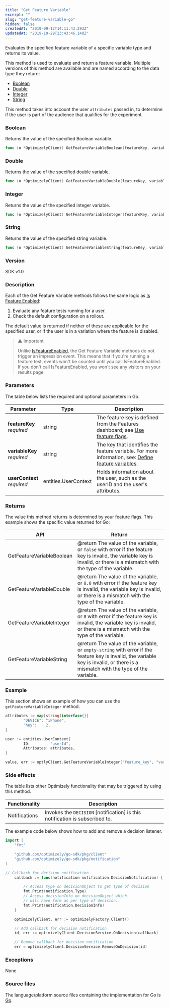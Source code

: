 ```yaml
---
title: "Get Feature Variable"
excerpt: ""
slug: "get-feature-variable-go"
hidden: false
createdAt: "2019-09-12T14:11:43.293Z"
updatedAt: "2019-10-29T23:43:46.140Z"
---
```

Evaluates the specified feature variable of a specific variable type and returns its value.  

This method is used to evaluate and return a feature variable. Multiple versions of this method are available and are named according to the data type they return:
  * [Boolean](#section-boolean)
  * [Double](#section-double)
  * [Integer](#section-integer)
  * [String](#section-string)

This method takes into account the user `attributes` passed in, to determine if the user is part of the audience that qualifies for the experiment.

### Boolean

Returns the value of the specified Boolean variable.
```go
func (o *OptimizelyClient) GetFeatureVariableBoolean(featureKey, variableKey string, userContext entities.UserContext) (value bool, err error)

```

### Double

Returns the value of the specified double variable.
```go
func (o *OptimizelyClient) GetFeatureVariableDouble(featureKey, variableKey string, userContext entities.UserContext) (value float64, err error)

```

### Integer

Returns the value of the specified integer variable.
```go
func (o *OptimizelyClient) GetFeatureVariableInteger(featureKey, variableKey string, userContext entities.UserContext) (value int, err error)

```

### String

Returns the value of the specified string variable.
```go
func (o *OptimizelyClient) GetFeatureVariableString(featureKey, variableKey string, userContext entities.UserContext) (value string, err error)

```

### Version
SDK v1.0

### Description
Each of the Get Feature Variable methods follows the same logic as [Is Feature Enabled](doc:is-feature-enabled-go):
1. Evaluate any feature tests running for a user.
2. Check the default configuration on a rollout.

The default value is returned if neither of these are applicable for the specified user, or if the user is in a variation where the feature is disabled.

>⚠️ Important
>
> Unlike [IsFeatureEnabled](doc:is-feature-enabled-go), the Get Feature Variable methods do not trigger an impression event. This means that if you're running a feature test, events won't be counted until you call IsFeatureEnabled. If you don't call IsFeatureEnabled, you won't see any visitors on your results page.

### Parameters
The table below lists the required and optional parameters in Go.

| Parameter                      | Type                 | Description                                                                                                                        |
|--------------------------------|----------------------|------------------------------------------------------------------------------------------------------------------------------------|
| **featureKey**<br/>*required*  | string               | The feature key is defined from the Features dashboard; see [Use feature flags](doc:use-feature-flags).                            |
| **variableKey**<br/>*required* | string               | The key that identifies the feature variable. For more information, see: [Define feature variables](doc:define-feature-variables). |
| **userContext**<br/>*required* | entities.UserContext | Holds information about the user, such as the userID and the user's attributes.                                                    |

### Returns
The value this method returns is determined by your feature flags. This example shows the specific value returned for Go:

| API                       | Return                                                                                                                                                                            |
|---------------------------|-----------------------------------------------------------------------------------------------------------------------------------------------------------------------------------|
| GetFeatureVariableBoolean | @return The value of the variable, or `false` with error if the feature key is invalid, the variable key is invalid, or there is a mismatch with the type of the variable.        |
| GetFeatureVariableDouble  | @return The value of the variable, or `0.0` with error if the feature key is invalid, the variable key is invalid, or there is a mismatch with the type of the variable.          |
| GetFeatureVariableInteger | @return The value of the variable, or `0` with error if the feature key is invalid, the variable key is invalid, or there is a mismatch with the type of the variable.            |
| GetFeatureVariableString  | @return The value of the variable, or `empty-string` with error if the feature key is invalid, the variable key is invalid, or there is a mismatch with the type of the variable. |

### Example
This section shows an example of how you can use the `getFeatureVariableInteger` method.

```go
attributes := map[string]interface{}{
        "DEVICE": "iPhone",
        "hey":    2,
}

user := entities.UserContext{
        ID:         "userId",
        Attributes: attributes,
}

value, err := optlyClient.GetFeatureVariableInteger("feature_key", "variable_key", user)

```

### Side effects
The table lists other Optimizely functionality that may be triggered by using this method.

| Functionality | Description                                                                  |
|---------------|------------------------------------------------------------------------------|
| Notifications | Invokes the `DECISION` [notification] is this notification is subscribed to. |

The example code below shows how to add and remove a decision listener.
```go
import (
	"fmt"

	"github.com/optimizely/go-sdk/pkg/client"
	"github.com/optimizely/go-sdk/pkg/notification"
)

// Callback for decision notification
	callback := func(notification notification.DecisionNotification) {

		// Access type on decisionObject to get type of decision
		fmt.Print(notification.Type)
		// Access decisionInfo on decisionObject which
		// will have form as per type of decision.
		fmt.Print(notification.DecisionInfo)
	}

	optimizelyClient, err := optimizelyFactory.Client()

	// Add callback for decision notification
	id, err := optimizelyClient.DecisionService.OnDecision(callback)

	// Remove callback for decision notification
	err = optimizelyClient.DecisionService.RemoveOnDecision(id)
```

### Exceptions
None

### Source files
The language/platform source files containing the implementation for Go is [Go](https://github.com/optimizely/go-sdk/blob/master/pkg/client/client.go#L160).